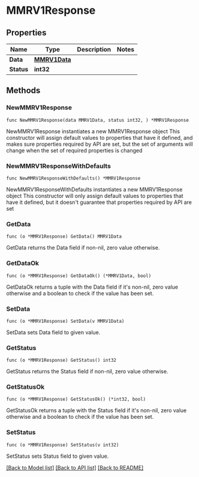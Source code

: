 # MMRV1Response

## Properties

Name | Type | Description | Notes
------------ | ------------- | ------------- | -------------
**Data** | [**MMRV1Data**](MMRV1Data.md) |  | 
**Status** | **int32** |  | 

## Methods

### NewMMRV1Response

`func NewMMRV1Response(data MMRV1Data, status int32, ) *MMRV1Response`

NewMMRV1Response instantiates a new MMRV1Response object
This constructor will assign default values to properties that have it defined,
and makes sure properties required by API are set, but the set of arguments
will change when the set of required properties is changed

### NewMMRV1ResponseWithDefaults

`func NewMMRV1ResponseWithDefaults() *MMRV1Response`

NewMMRV1ResponseWithDefaults instantiates a new MMRV1Response object
This constructor will only assign default values to properties that have it defined,
but it doesn't guarantee that properties required by API are set

### GetData

`func (o *MMRV1Response) GetData() MMRV1Data`

GetData returns the Data field if non-nil, zero value otherwise.

### GetDataOk

`func (o *MMRV1Response) GetDataOk() (*MMRV1Data, bool)`

GetDataOk returns a tuple with the Data field if it's non-nil, zero value otherwise
and a boolean to check if the value has been set.

### SetData

`func (o *MMRV1Response) SetData(v MMRV1Data)`

SetData sets Data field to given value.


### GetStatus

`func (o *MMRV1Response) GetStatus() int32`

GetStatus returns the Status field if non-nil, zero value otherwise.

### GetStatusOk

`func (o *MMRV1Response) GetStatusOk() (*int32, bool)`

GetStatusOk returns a tuple with the Status field if it's non-nil, zero value otherwise
and a boolean to check if the value has been set.

### SetStatus

`func (o *MMRV1Response) SetStatus(v int32)`

SetStatus sets Status field to given value.



[[Back to Model list]](../README.md#documentation-for-models) [[Back to API list]](../README.md#documentation-for-api-endpoints) [[Back to README]](../README.md)


